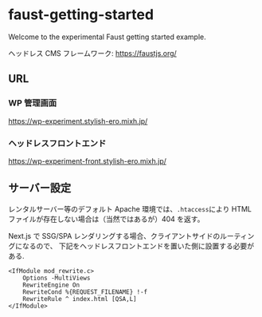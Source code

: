 # faust-getting-started

Welcome to the experimental Faust getting started example.

ヘッドレス CMS フレームワーク: https://faustjs.org/

## URL

### WP 管理画面

https://wp-experiment.stylish-ero.mixh.jp/

### ヘッドレスフロントエンド

https://wp-experiment-front.stylish-ero.mixh.jp/

## サーバー設定

レンタルサーバー等のデフォルト Apache 環境では、`.htaccess`により
HTML ファイルが存在しない場合は（当然ではあるが）404 を返す。

Next.js で SSG/SPA レンダリングする場合、クライアントサイドのルーティングになるので、
下記をヘッドレスフロントエンドを置いた側に設置する必要がある.

```
<IfModule mod_rewrite.c>
    Options -MultiViews
    RewriteEngine On
    RewriteCond %{REQUEST_FILENAME} !-f
    RewriteRule ^ index.html [QSA,L]
</IfModule>
```
